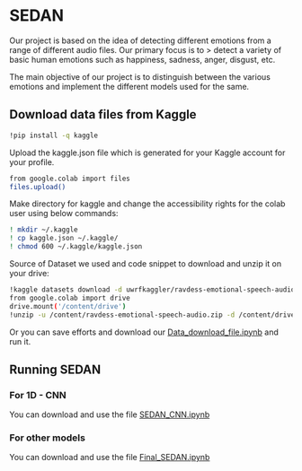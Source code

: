 
# SEDAN
 Our project is based on the idea of detecting different emotions from a range of different audio files. Our primary focus is to > detect a variety of basic human emotions such as happiness, sadness, anger, disgust, etc.

The main objective of our project is to distinguish between the various emotions and implement the different models used for the same.



## Download data files from Kaggle

```bash
!pip install -q kaggle
```
Upload the kaggle.json file which is generated for your Kaggle account for your profile.
```bash
from google.colab import files
files.upload()
```

Make directory for kaggle and change the accessibility rights for the colab user using below commands:
```bash
! mkdir ~/.kaggle
! cp kaggle.json ~/.kaggle/
! chmod 600 ~/.kaggle/kaggle.json
```

Source of Dataset we used and code snippet to download and unzip it on your drive:

```bash
!kaggle datasets download -d uwrfkaggler/ravdess-emotional-speech-audio --force
from google.colab import drive
drive.mount('/content/drive')
!unzip -u /content/ravdess-emotional-speech-audio.zip -d /content/drive/MyDrive/Projects/RAVDESS/
```

Or you can save efforts and download our [Data_download_file.ipynb](https://github.com/S-E-D-A-N/src/blob/main/Data_download_file.ipynb) and run it.



## Running SEDAN

### For 1D - CNN

You can download and use the file [SEDAN_CNN.ipynb](https://github.com/S-E-D-A-N/src/blob/main/SEDAN_CNN.ipynb)

### For other models

You can download and use the file [Final_SEDAN.ipynb](https://github.com/S-E-D-A-N/src/blob/main/Final_SEDAN.ipynb)
